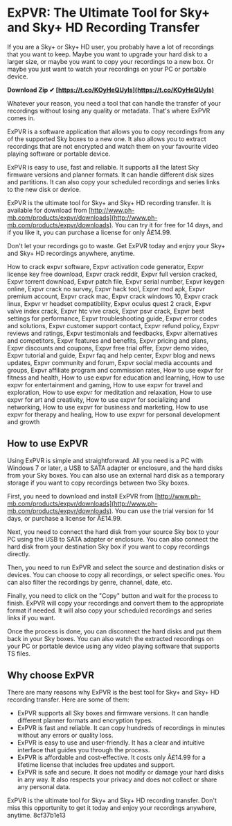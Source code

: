 # ExPVR: The Ultimate Tool for Sky+ and Sky+ HD Recording Transfer
 
If you are a Sky+ or Sky+ HD user, you probably have a lot of recordings that you want to keep. Maybe you want to upgrade your hard disk to a larger size, or maybe you want to copy your recordings to a new box. Or maybe you just want to watch your recordings on your PC or portable device.
 
**Download Zip ✔ [https://t.co/KOyHeQUyls](https://t.co/KOyHeQUyls)**


 
Whatever your reason, you need a tool that can handle the transfer of your recordings without losing any quality or metadata. That's where ExPVR comes in.
 
ExPVR is a software application that allows you to copy recordings from any of the supported Sky boxes to a new one. It also allows you to extract recordings that are not encrypted and watch them on your favourite video playing software or portable device.
 
ExPVR is easy to use, fast and reliable. It supports all the latest Sky firmware versions and planner formats. It can handle different disk sizes and partitions. It can also copy your scheduled recordings and series links to the new disk or device.
 
ExPVR is the ultimate tool for Sky+ and Sky+ HD recording transfer. It is available for download from [http://www.ph-mb.com/products/expvr/downloads](http://www.ph-mb.com/products/expvr/downloads). You can try it for free for 14 days, and if you like it, you can purchase a license for only Â£14.99.
 
Don't let your recordings go to waste. Get ExPVR today and enjoy your Sky+ and Sky+ HD recordings anywhere, anytime.
 
How to crack expvr software,  Expvr activation code generator,  Expvr license key free download,  Expvr crack reddit,  Expvr full version cracked,  Expvr torrent download,  Expvr patch file,  Expvr serial number,  Expvr keygen online,  Expvr crack no survey,  Expvr hack tool,  Expvr mod apk,  Expvr premium account,  Expvr crack mac,  Expvr crack windows 10,  Expvr crack linux,  Expvr vr headset compatibility,  Expvr oculus quest 2 crack,  Expvr valve index crack,  Expvr htc vive crack,  Expvr psvr crack,  Expvr best settings for performance,  Expvr troubleshooting guide,  Expvr error codes and solutions,  Expvr customer support contact,  Expvr refund policy,  Expvr reviews and ratings,  Expvr testimonials and feedbacks,  Expvr alternatives and competitors,  Expvr features and benefits,  Expvr pricing and plans,  Expvr discounts and coupons,  Expvr free trial offer,  Expvr demo video,  Expvr tutorial and guide,  Expvr faq and help center,  Expvr blog and news updates,  Expvr community and forum,  Expvr social media accounts and groups,  Expvr affiliate program and commission rates,  How to use expvr for fitness and health,  How to use expvr for education and learning,  How to use expvr for entertainment and gaming,  How to use expvr for travel and exploration,  How to use expvr for meditation and relaxation,  How to use expvr for art and creativity,  How to use expvr for socializing and networking,  How to use expvr for business and marketing,  How to use expvr for therapy and healing,  How to use expvr for personal development and growth
  
## How to use ExPVR
 
Using ExPVR is simple and straightforward. All you need is a PC with Windows 7 or later, a USB to SATA adapter or enclosure, and the hard disks from your Sky boxes. You can also use an external hard disk as a temporary storage if you want to copy recordings between two Sky boxes.
 
First, you need to download and install ExPVR from [http://www.ph-mb.com/products/expvr/downloads](http://www.ph-mb.com/products/expvr/downloads). You can use the trial version for 14 days, or purchase a license for Â£14.99.
 
Next, you need to connect the hard disk from your source Sky box to your PC using the USB to SATA adapter or enclosure. You can also connect the hard disk from your destination Sky box if you want to copy recordings directly.
 
Then, you need to run ExPVR and select the source and destination disks or devices. You can choose to copy all recordings, or select specific ones. You can also filter the recordings by genre, channel, date, etc.
 
Finally, you need to click on the "Copy" button and wait for the process to finish. ExPVR will copy your recordings and convert them to the appropriate format if needed. It will also copy your scheduled recordings and series links if you want.
 
Once the process is done, you can disconnect the hard disks and put them back in your Sky boxes. You can also watch the extracted recordings on your PC or portable device using any video playing software that supports TS files.
  
## Why choose ExPVR
 
There are many reasons why ExPVR is the best tool for Sky+ and Sky+ HD recording transfer. Here are some of them:
 
- ExPVR supports all Sky boxes and firmware versions. It can handle different planner formats and encryption types.
- ExPVR is fast and reliable. It can copy hundreds of recordings in minutes without any errors or quality loss.
- ExPVR is easy to use and user-friendly. It has a clear and intuitive interface that guides you through the process.
- ExPVR is affordable and cost-effective. It costs only Â£14.99 for a lifetime license that includes free updates and support.
- ExPVR is safe and secure. It does not modify or damage your hard disks in any way. It also respects your privacy and does not collect or share any personal data.

ExPVR is the ultimate tool for Sky+ and Sky+ HD recording transfer. Don't miss this opportunity to get it today and enjoy your recordings anywhere, anytime.
 8cf37b1e13
 
